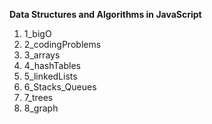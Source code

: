 **Data Structures and Algorithms in JavaScript**

1. 1_bigO
2. 2_codingProblems
3. 3_arrays
4. 4_hashTables
5. 5_linkedLists
6. 6_Stacks_Queues
7. 7_trees
8. 8_graph
